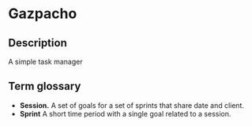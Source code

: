 # Gazpacho

## Description

A simple task manager

## Term glossary

-   **Session.** A set of goals for a set of sprints that share date and client.
-   **Sprint** A short time period with a single goal related to a session.
